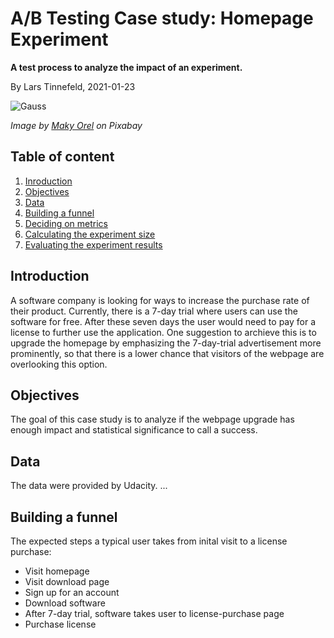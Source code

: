 # A/B Testing Case study: Homepage Experiment
**A test process to analyze the impact of an experiment.**

By Lars Tinnefeld, 2021-01-23

![Gauss](https://cdn.pixabay.com/photo/2020/04/11/10/05/chart-5029714_960_720.png)

*Image by [Maky Orel](https://pixabay.com/users/maky_orel-436253/) on Pixabay*

## Table of content
1. [Inroduction](#business_understanding)
2. [Objectives](#objectives)
3. [Data](#data)
4. [Building a funnel](#funnel)
6. [Deciding on metrics](#metrics)
7. [Calculating the experiment size](#sizing)
8. [Evaluating the experiment results](#evaluation)

## Introduction <a name="business_understanding"></a>
A software company is looking for ways to increase the purchase rate of their product. Currently, there is a 7-day trial where users can use the software for free. After these seven days the user would need to pay for a license to further use the application. One suggestion to archieve this is to upgrade the homepage by emphasizing the 7-day-trial advertisement more prominently, so that there is a lower chance that visitors of the webpage are overlooking this option.

## Objectives <a name="objectives"></a>
The goal of this case study is to analyze if the webpage upgrade has enough impact and statistical significance to call a success.

## Data <a name="data"></a>
The data were provided by Udacity.
...

## Building a funnel <a name="funnel"></a>
The expected steps a typical user takes from inital visit to a license purchase:
- Visit homepage
- Visit download page
- Sign up for an account
- Download software
- After 7-day trial, software takes user to license-purchase page
- Purchase license

